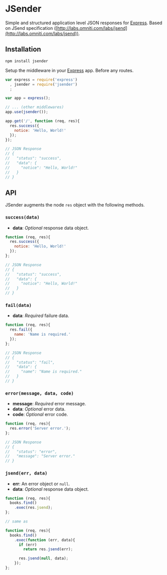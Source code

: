 # JSender
Simple and structured application level JSON responses for [Express](http://expressjs.com).
Based on JSend specification ([http://labs.omniti.com/labs/jsend](http://labs.omniti.com/labs/jsend)).

## Installation

```
npm install jsender
```

Setup the middleware in your [Express](http://expressjs.com) app. Before any routes.
```javascript
var express = require('express')
  , jsender = require('jsender')
  ;

var app = express();

// ... (other middlewares)
app.use(jsender());

app.get('/', function (req, res){
  res.success({
    notice: 'Hello, World!'
  });
});

// JSON Response
// {
//   "status": "success",
//   "data": {
//     "notice": "Hello, World!"
//   }
// }
```

## API
JSender augments the node `res` object with the following methods.

### `success(data)`

* __data__: _Optional_ response data object.

```javascript
function (req, res){
  res.success({
    notice: 'Hello, World!'
  });
};

// JSON Response
// {
//   "status": "success",
//   "data": {
//     "notice": "Hello, World!"
//   }
// }
```

### `fail(data)`

* __data__: _Required_ failure data.

```javascript
function (req, res){
  res.fail({
    name: 'Name is required.'
  });
};

// JSON Response
// {
//   "status": "fail",
//   "data": {
//     "name": "Name is required."
//   }
// }
```

### `error(message, data, code)`

* __message__: _Required_ error message.
* __data__: _Optional_ error data.
* __code__: _Optional_ error code.

```javascript
function (req, res){
  res.error('Server error.');
};

// JSON Response
// {
//   "status": "error",
//   "message": "Server error."
// }
```

### `jsend(err, data)`

* __err__: An error object or `null`.
* __data__: _Optional_ response data object.

```javascript
function (req, res){
  books.find()
    .exec(res.jsend);
};

// same as

function (req, res){
  books.find()
    .exec(function (err, data){
      if (err)
        return res.jsend(err);

      res.jsend(null, data);
    });
};
```